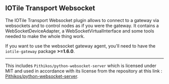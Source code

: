 ## IOTile Transport Websocket

The IOTile Transport Websocket plugin allows to connect to a gateway via websockets
and to control nodes as if you were the gateway.
It contains a WebSocketDeviceAdapter, a WebSocketVirtualInterface and some tools needed
to make the whole thing work.

If you want to use the websocket gateway agent, you'll need to have the `iotile-gateway`
package **>=1.6.0**.

---

This includes `Pithikos/python-websocket-server` which is licensed under MIT and used in
accordance with its license from the repository at this link :
[Pithikos/python-websocket-server](https://github.com/Pithikos/python-websocket-server).
